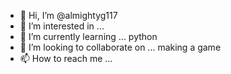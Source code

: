 - 👋 Hi, I’m @almightyg117
- 👀 I’m interested in ...
- 🌱 I’m currently learning ... python
- 💞️ I’m looking to collaborate on ... making a game
- 📫 How to reach me ...

<!---
almightyg117/almightyg117 is a ✨ special ✨ repository because its `README.md` (this file) appears on your GitHub profile.
You can click the Preview link to take a look at your changes.
--->

